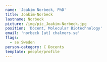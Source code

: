 ```yaml
---
name: 'Joakim Norbeck, PhD'
title: Joakim-Norbeck
lastname: Norbeck
picture: /img/pic_Joakim-Norbeck.jpg
position: 'Docent, Molecular Biotechnology'
email: 'norbeck [at] chalmers.se'
flags:
  - se Sweden
person-category: C Docents
template: people/profile
---
```


